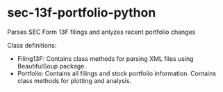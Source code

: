# sec-13f-portfolio-python
 Parses SEC Form 13F filings and anlyzes recent portfolio changes

Class definitions:
- Filing13F: Contains class methods for parsing XML files using BeautifulSoup package.
- Portfolio: Contains all filings and stock portfolio information. Contains class methods for plotting and analysis.
